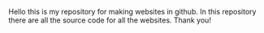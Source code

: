 Hello this is my repository for making websites in github. In this repository there are all the source code for all the websites. Thank you!
